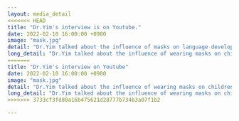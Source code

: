 ```yaml
---
layout: media_detail
<<<<<<< HEAD
title: "Dr.Yim's interview is on Youtube."
date: 2022-02-10 16:00:00 +0900
image: "mask.jpg"
detail: "Dr.Yim talked about the influence of masks on language development." 
long_detail: "Dr.Yim talked about the influence of wearing masks on children's language development."
=======
title: "Dr.Yim's interview on Youtube"
date: 2022-02-10 16:00:00 +0900
image: "mask.jpg"
detail: "Dr.Yim talked about the influence of wearing masks on children's language development." 
long_detail: "Dr.Yim talked about the influence of wearing masks on children's language development. You can watch her interview here:<iframe width="560" height="315" src="https://www.youtube.com/embed/ZyOkCKoSu-8" title="YouTube video player" frameborder="0" allow="accelerometer; autoplay; clipboard-write; encrypted-media; gyroscope; picture-in-picture; web-share" allowfullscreen></iframe> "
>>>>>>> 3733cf3fd80a16b475621d28777b734b3a07f1b2

---
```


